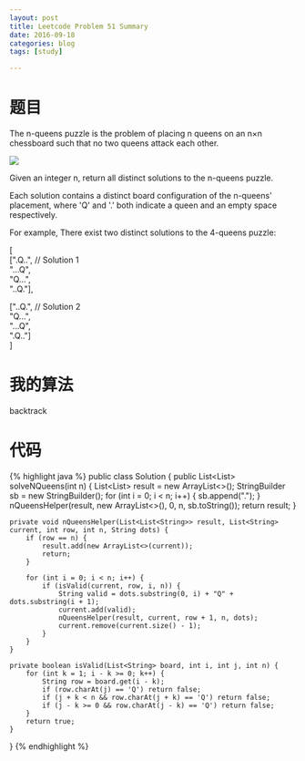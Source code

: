 ```yaml
---
layout: post
title: Leetcode Problem 51 Summary
date: 2016-09-18
categories: blog
tags: [study]

---
```


# 题目

The n-queens puzzle is the problem of placing n queens on an n×n chessboard such that no two queens attack each other.

![](https://lisencn11.github.io/img/problem51.png)

Given an integer n, return all distinct solutions to the n-queens puzzle.

Each solution contains a distinct board configuration of the n-queens' placement, where 'Q' and '.' both indicate a queen and an empty space respectively.

For example,
There exist two distinct solutions to the 4-queens puzzle:

[  
 [".Q..",  // Solution 1  
  "...Q",  
  "Q...",  
  "..Q."],  

 ["..Q.",  // Solution 2  
  "Q...",  
  "...Q",  
  ".Q.."]  
]

# 我的算法

backtrack

# 代码

{% highlight java %}
public class Solution {
    public List<List<String>> solveNQueens(int n) {
        List<List<String>> result = new ArrayList<>();
        StringBuilder sb = new StringBuilder();
        for (int i = 0; i < n; i++) {
            sb.append(".");
        }
        nQueensHelper(result, new ArrayList<>(), 0, n, sb.toString());
        return result;
    }
    
    private void nQueensHelper(List<List<String>> result, List<String> current, int row, int n, String dots) {
        if (row == n) {
            result.add(new ArrayList<>(current));
            return;
        }
        
        for (int i = 0; i < n; i++) {
            if (isValid(current, row, i, n)) {
                String valid = dots.substring(0, i) + "Q" + dots.substring(i + 1);
                current.add(valid);
                nQueensHelper(result, current, row + 1, n, dots);
                current.remove(current.size() - 1);
            }
        }
    }
    
    private boolean isValid(List<String> board, int i, int j, int n) {
        for (int k = 1; i - k >= 0; k++) {
            String row = board.get(i - k);
            if (row.charAt(j) == 'Q') return false;
            if (j + k < n && row.charAt(j + k) == 'Q') return false;
            if (j - k >= 0 && row.charAt(j - k) == 'Q') return false;
        }
        return true;
    }
}
{% endhighlight %}